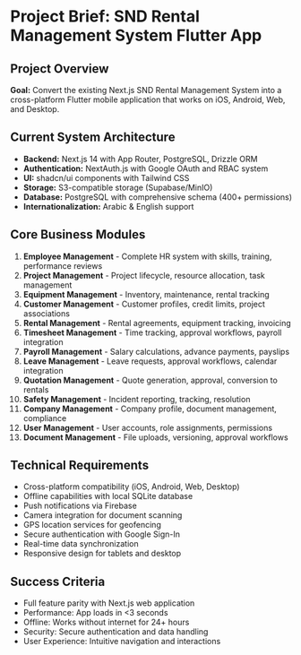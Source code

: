 # Project Brief: SND Rental Management System Flutter App

## Project Overview
**Goal:** Convert the existing Next.js SND Rental Management System into a cross-platform Flutter mobile application that works on iOS, Android, Web, and Desktop.

## Current System Architecture
- **Backend:** Next.js 14 with App Router, PostgreSQL, Drizzle ORM
- **Authentication:** NextAuth.js with Google OAuth and RBAC system
- **UI:** shadcn/ui components with Tailwind CSS
- **Storage:** S3-compatible storage (Supabase/MinIO)
- **Database:** PostgreSQL with comprehensive schema (400+ permissions)
- **Internationalization:** Arabic & English support

## Core Business Modules
1. **Employee Management** - Complete HR system with skills, training, performance reviews
2. **Project Management** - Project lifecycle, resource allocation, task management
3. **Equipment Management** - Inventory, maintenance, rental tracking
4. **Customer Management** - Customer profiles, credit limits, project associations
5. **Rental Management** - Rental agreements, equipment tracking, invoicing
6. **Timesheet Management** - Time tracking, approval workflows, payroll integration
7. **Payroll Management** - Salary calculations, advance payments, payslips
8. **Leave Management** - Leave requests, approval workflows, calendar integration
9. **Quotation Management** - Quote generation, approval, conversion to rentals
10. **Safety Management** - Incident reporting, tracking, resolution
11. **Company Management** - Company profile, document management, compliance
12. **User Management** - User accounts, role assignments, permissions
13. **Document Management** - File uploads, versioning, approval workflows

## Technical Requirements
- Cross-platform compatibility (iOS, Android, Web, Desktop)
- Offline capabilities with local SQLite database
- Push notifications via Firebase
- Camera integration for document scanning
- GPS location services for geofencing
- Secure authentication with Google Sign-In
- Real-time data synchronization
- Responsive design for tablets and desktop

## Success Criteria
- Full feature parity with Next.js web application
- Performance: App loads in <3 seconds
- Offline: Works without internet for 24+ hours
- Security: Secure authentication and data handling
- User Experience: Intuitive navigation and interactions
